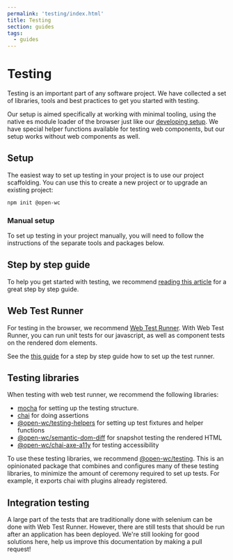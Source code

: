 ```yaml
---
permalink: 'testing/index.html'
title: Testing
section: guides
tags:
  - guides
---
```


# Testing

[//]: # 'AUTO INSERT HEADER PREPUBLISH'

Testing is an important part of any software project. We have collected a set of libraries, tools and best practices to get you started with testing.

Our setup is aimed specifically at working with minimal tooling, using the native es module loader of the browser just like our [developing setup](https://open-wc.org/developing/). We have special helper functions available for testing web components, but our setup works without web components as well.

## Setup

The easiest way to set up testing in your project is to use our project scaffolding. You can use this to create a new project or to upgrade an existing project:

```bash
npm init @open-wc
```

### Manual setup

To set up testing in your project manually, you will need to follow the instructions of the separate tools and packages below.

## Step by step guide

To help you get started with testing, we recommend [reading this article](https://dev.to/open-wc/testing-workflow-for-web-components-g73) for a great step by step guide.

## Web Test Runner

For testing in the browser, we recommend [Web Test Runner](https://modern-web.dev/docs/test-runner/overview/). With Web Test Runner, you can run unit tests for our javascript, as well as component tests on the rendered dom elements.

See the [this guide](https://modern-web.dev/guides/test-runner/getting-started/) for a step by step guide how to set up the test runner.

## Testing libraries

When testing with web test runner, we recommend the following libraries:

- [mocha](https://mochajs.org/) for setting up the testing structure.
- [chai](https://www.chaijs.com/) for doing assertions
- [@open-wc/testing-helpers](https://open-wc.org/testing/testing-helpers.html) for setting up test fixtures and helper functions
- [@open-wc/semantic-dom-diff](https://open-wc.org/testing/semantic-dom-diff.html) for snapshot testing the rendered HTML
- [@open-wc/chai-axe-a11y](https://open-wc.org/testing/testing-chai-a11y-axe.html) for testing accessibility

To use these testing libraries, we recommend [@open-wc/testing](https://open-wc.org/testing/testing.html). This is an opinionated package that combines and configures many of these testing libraries, to minimize the amount of ceremony required to set up tests. For example, it exports chai with plugins already registered.

## Integration testing

A large part of the tests that are traditionally done with selenium can be done with Web Test Runner. However, there are still tests that should be run after an application has been deployed. We're still looking for good solutions here, help us improve this documentation by making a pull request!
